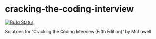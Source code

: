 # cracking-the-coding-interview

[![Build Status](https://travis-ci.org/myyk/cracking-the-coding-interview.svg)](https://travis-ci.org/myyk/cracking-the-coding-interview)

Solutions for "Cracking the Coding Interview (Fifth Edition)" by McDowell

